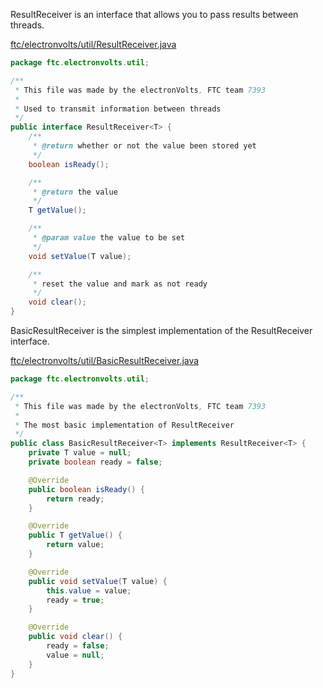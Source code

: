 ResultReceiver is an interface that allows you to pass results between threads.

[ftc/electronvolts/util/ResultReceiver.java](https://github.com/FTC7393/state-machine-framework/blob/master/src/ftc/electronvolts/util/ResultReceiver.java)
```java
package ftc.electronvolts.util;

/**
 * This file was made by the electronVolts, FTC team 7393
 *
 * Used to transmit information between threads
 */
public interface ResultReceiver<T> {
    /**
     * @return whether or not the value been stored yet
     */
    boolean isReady();

    /**
     * @return the value
     */
    T getValue();

    /**
     * @param value the value to be set
     */
    void setValue(T value);

    /**
     * reset the value and mark as not ready
     */
    void clear();
}
```

BasicResultReceiver is the simplest implementation of the ResultReceiver interface.

[ftc/electronvolts/util/BasicResultReceiver.java](https://github.com/FTC7393/state-machine-framework/blob/master/src/ftc/electronvolts/util/BasicResultReceiver.java)
```java
package ftc.electronvolts.util;

/**
 * This file was made by the electronVolts, FTC team 7393
 *
 * The most basic implementation of ResultReceiver
 */
public class BasicResultReceiver<T> implements ResultReceiver<T> {
    private T value = null;
    private boolean ready = false;

    @Override
    public boolean isReady() {
        return ready;
    }

    @Override
    public T getValue() {
        return value;
    }

    @Override
    public void setValue(T value) {
        this.value = value;
        ready = true;
    }

    @Override
    public void clear() {
        ready = false;
        value = null;
    }
}
```